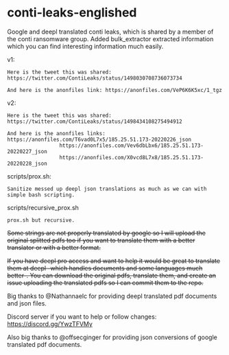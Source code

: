 # conti-leaks-englished
Google and deepl translated conti leaks, which is shared by a member of the conti ransomware group.
Added bulk_extractor extracted information which you can find interesting information much easily.

v1: 
```
Here is the tweet this was shared: https://twitter.com/ContiLeaks/status/1498030708736073734

And here is the anonfiles link: https://anonfiles.com/VeP6K6K5xc/1_tgz
```
v2:
```
Here is the tweet this was shared: https://twitter.com/ContiLeaks/status/1498434108275494912

And here is the anonfiles links: https://anonfiles.com/T6vad0L7x5/185.25.51.173-20220226_json
				 https://anonfiles.com/Vev6dbLbx6/185.25.51.173-20220227_json
				 https://anonfiles.com/X0vcd8L7x8/185.25.51.173-20220228_json
```

scripts/prox.sh:
```
Sanitize messed up deepl json translations as much as we can with simple bash scripting.
```
scripts/recursive_prox.sh
```
prox.sh but recursive.
```

~~Some strings are not properly translated by google so I will upload the original splitted pdfs too if you want to translate them with a better translator or with a better format.~~

~~If you have deepl pro access and want to help it would be great to translate them at deepl -which handles documents and some languages much better-. You can download the original pdfs, translate them, and create an issue uploading the translated pdfs so I can commit them to the repo.~~

Big thanks to @Nathannaelc for providing deepl translated pdf documents and json files.

Discord server if you want to help or follow changes: https://discord.gg/YwzTFVMy

Also big thanks to @offsecginger for providing json conversions of google translated pdf documents.
